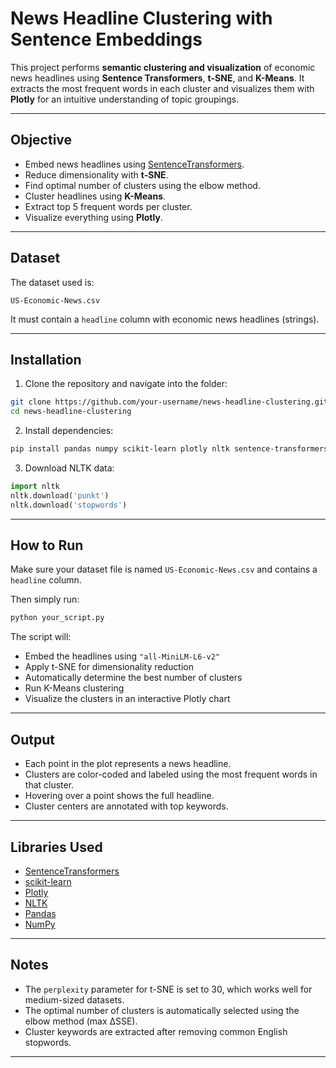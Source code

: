 # News Headline Clustering with Sentence Embeddings

This project performs **semantic clustering and visualization** of economic news headlines using **Sentence Transformers**, **t-SNE**, and **K-Means**. It extracts the most frequent words in each cluster and visualizes them with **Plotly** for an intuitive understanding of topic groupings.

---

## Objective

- Embed news headlines using [SentenceTransformers](https://www.sbert.net/).
- Reduce dimensionality with **t-SNE**.
- Find optimal number of clusters using the elbow method.
- Cluster headlines using **K-Means**.
- Extract top 5 frequent words per cluster.
- Visualize everything using **Plotly**.

---

## Dataset

The dataset used is:
```
US-Economic-News.csv
```
It must contain a `headline` column with economic news headlines (strings).

---

## Installation

1. Clone the repository and navigate into the folder:

```bash
git clone https://github.com/your-username/news-headline-clustering.git
cd news-headline-clustering
```

2. Install dependencies:

```bash
pip install pandas numpy scikit-learn plotly nltk sentence-transformers
```

3. Download NLTK data:

```python
import nltk
nltk.download('punkt')
nltk.download('stopwords')
```

---

## How to Run

Make sure your dataset file is named `US-Economic-News.csv` and contains a `headline` column.

Then simply run:

```bash
python your_script.py
```

The script will:
- Embed the headlines using `"all-MiniLM-L6-v2"`
- Apply t-SNE for dimensionality reduction
- Automatically determine the best number of clusters
- Run K-Means clustering
- Visualize the clusters in an interactive Plotly chart

---

## Output

- Each point in the plot represents a news headline.
- Clusters are color-coded and labeled using the most frequent words in that cluster.
- Hovering over a point shows the full headline.
- Cluster centers are annotated with top keywords.

---

## Libraries Used

- [SentenceTransformers](https://github.com/UKPLab/sentence-transformers)
- [scikit-learn](https://scikit-learn.org/)
- [Plotly](https://plotly.com/python/)
- [NLTK](https://www.nltk.org/)
- [Pandas](https://pandas.pydata.org/)
- [NumPy](https://numpy.org/)

---

## Notes

- The `perplexity` parameter for t-SNE is set to 30, which works well for medium-sized datasets.
- The optimal number of clusters is automatically selected using the elbow method (max ΔSSE).
- Cluster keywords are extracted after removing common English stopwords.

---